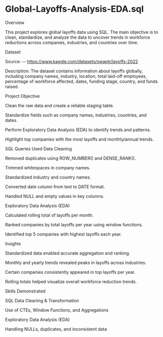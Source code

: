 # Global-Layoffs-Analysis-EDA.sql
Overview

This project explores global layoffs data using SQL. The main objective is to clean, standardize, and analyze the data to uncover trends in workforce reductions across companies, industries, and countries over time.

Dataset

Source: -- https://www.kaggle.com/datasets/swaptr/layoffs-2022

Description: The dataset contains information about layoffs globally, including company names, industry, location, total laid-off employees, percentage of workforce affected, dates, funding stage, country, and funds raised.

Project Objective

Clean the raw data and create a reliable staging table.

Standardize fields such as company names, industries, countries, and dates.

Perform Exploratory Data Analysis (EDA) to identify trends and patterns.

Highlight top companies with the most layoffs and monthly/annual trends.

SQL Queries Used
Data Cleaning

Removed duplicates using ROW_NUMBER() and DENSE_RANK().

Trimmed whitespaces in company names.

Standardized industry and country names.

Converted date column from text to DATE format.

Handled NULL and empty values in key columns.

Exploratory Data Analysis (EDA)

Calculated rolling total of layoffs per month.

Ranked companies by total layoffs per year using window functions.

Identified top 5 companies with highest layoffs each year.

Insights

Standardized data enabled accurate aggregation and ranking.

Monthly and yearly trends revealed peaks in layoffs across industries.

Certain companies consistently appeared in top layoffs per year.

Rolling totals helped visualize overall workforce reduction trends.

Skills Demonstrated

SQL Data Cleaning & Transformation

Use of CTEs, Window Functions, and Aggregations

Exploratory Data Analysis (EDA)

Handling NULLs, duplicates, and inconsistent data
